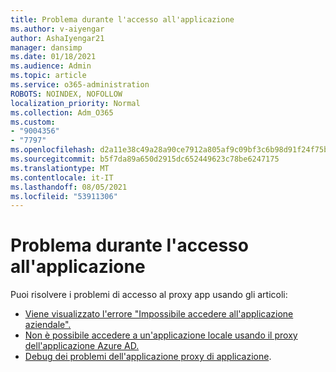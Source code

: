 ```yaml
---
title: Problema durante l'accesso all'applicazione
ms.author: v-aiyengar
author: AshaIyengar21
manager: dansimp
ms.date: 01/18/2021
ms.audience: Admin
ms.topic: article
ms.service: o365-administration
ROBOTS: NOINDEX, NOFOLLOW
localization_priority: Normal
ms.collection: Adm_O365
ms.custom:
- "9004356"
- "7797"
ms.openlocfilehash: d2a11e38c49a28a90ce7912a805af9c09bf3c6b98d91f24f75bdb32192bcfa69
ms.sourcegitcommit: b5f7da89a650d2915dc652449623c78be6247175
ms.translationtype: MT
ms.contentlocale: it-IT
ms.lasthandoff: 08/05/2021
ms.locfileid: "53911306"
---
```

# <a name="problem-when-signing-in-to-my-application"></a>Problema durante l'accesso all'applicazione

Puoi risolvere i problemi di accesso al proxy app usando gli articoli:

- [Viene visualizzato l'errore "Impossibile accedere all'applicazione aziendale".](https://docs.microsoft.com/azure/active-directory/application-proxy-sign-in-bad-gateway-timeout-error/?WT.mc_id=UI_AAD_Enterprise_Apps_Support_L2_Overview)
- [Non è possibile accedere a un'applicazione locale usando il proxy dell'applicazione Azure AD.](https://docs.microsoft.com/azure/active-directory/application-sign-in-problem-on-premises-application-proxy/?WT.mc_id=UI_AAD_Apps_Sign_In_Support_L2_Proxy)
- [Debug dei problemi dell'applicazione proxy di applicazione](https://docs.microsoft.com/azure/active-directory/manage-apps/application-proxy-debug-apps).
